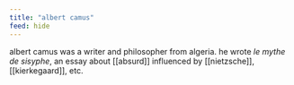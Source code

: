 ```yaml
---
title: "albert camus"
feed: hide
---
```


albert camus was a writer and philosopher from algeria. he wrote _le mythe de sisyphe_, an essay about [[absurd]] influenced by [[nietzsche]], [[kierkegaard]], etc.